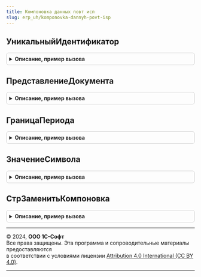 ```yaml
---
title: Компоновка данных повт исп
slug: erp_uh/komponovka-dannyh-povt-isp
---
```



## УникальныйИдентификатор
<details style="margin: 1em 0; padding: 0.5em; border: 1px solid #ccc; border-radius: 6px;">

<summary style="font-weight: bold; cursor: pointer;">Описание, пример вызова</summary>

```bsl

// Возвращает уникальный идентификатор по ссылке на объект
// Предназначена для использования в выражениях СКД.
//
// Параметры:
//	СсылкаНаОбъект - ЛюбаяСсылка - любая ссылка
//
// Возвращаемое значение:
//	УникальныйИдентификатор
//
Функция УникальныйИдентификатор(СсылкаНаОбъект) Экспорт
```

Пример вызова
```bsl
Результат = КомпоновкаДанныхПовтИсп.УникальныйИдентификатор(СсылкаНаОбъект) 
```
</details>

## ПредставлениеДокумента
<details style="margin: 1em 0; padding: 0.5em; border: 1px solid #ccc; border-radius: 6px;">

<summary style="font-weight: bold; cursor: pointer;">Описание, пример вызова</summary>

```bsl

// Возвращает строковое представление документа для использования в выражениях СКД
//
// Параметры:
//	Документ - ДокументСсылка - ссылка на документ
//	Номер -Строка - номер документа
//	Дата - Дата - дата документа
//
// Возвращаемое значение:
//	Строка - представление документа.
//
Функция ПредставлениеДокумента(Документ, Номер = Неопределено, Дата = Неопределено) Экспорт
```

Пример вызова
```bsl
Результат = КомпоновкаДанныхПовтИсп.ПредставлениеДокумента(Документ, Номер, Дата);
```
</details>

## ГраницаПериода
<details style="margin: 1em 0; padding: 0.5em; border: 1px solid #ccc; border-radius: 6px;">

<summary style="font-weight: bold; cursor: pointer;">Описание, пример вызова</summary>

```bsl

Функция ГраницаПериода(Дата, ВидГраницыИмяЗначения) Экспорт
```

Пример вызова
```bsl
Результат = КомпоновкаДанныхПовтИсп.ГраницаПериода(Дата, ВидГраницыИмяЗначения) 
```
</details>

## ЗначениеСимвола
<details style="margin: 1em 0; padding: 0.5em; border: 1px solid #ccc; border-radius: 6px;">

<summary style="font-weight: bold; cursor: pointer;">Описание, пример вызова</summary>

```bsl

// Возвращает непечатный символ по имени
//
// Параметры:
//	ИмяСимвола - Строка - имя непечатного символа как оно задано в системном перечислении Символы.
//
// Возвращаемое значение:
//	Строка - значение символа
//
Функция ЗначениеСимвола(ИмяСимвола) Экспорт
```

Пример вызова
```bsl
Результат = КомпоновкаДанныхПовтИсп.ЗначениеСимвола(ИмяСимвола) 
```
</details>

## СтрЗаменитьКомпоновка
<details style="margin: 1em 0; padding: 0.5em; border: 1px solid #ccc; border-radius: 6px;">

<summary style="font-weight: bold; cursor: pointer;">Описание, пример вызова</summary>

```bsl

// Полный аналог СтрЗаменить для использования в выражениях СКД
//
// Параметры:
//  Строка          - Строка - Исходная строка.
//  ПодстрокаПоиска - Строка - Искомая подстрока.
//  ПодстрокаЗамены - Строка - Подстрока, на которую будет заменена подстрока поиска.
//
// Возвращаемое значение:
//  Строка - полученная в результате замены.
//
Функция СтрЗаменитьКомпоновка(Строка, ПодстрокаПоиска, ПодстрокаЗамены) Экспорт
```

Пример вызова
```bsl
Результат = КомпоновкаДанныхПовтИсп.СтрЗаменитьКомпоновка(Строка, ПодстрокаПоиска, ПодстрокаЗамены) 
```
</details>

---

© 2024, **ООО 1С-Софт**  
Все права защищены. Эта программа и сопроводительные материалы предоставляются  
в соответствии с условиями лицензии [Attribution 4.0 International (CC BY 4.0)](https://creativecommons.org/licenses/by/4.0/legalcode).

---
